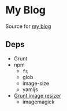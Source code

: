 # My Blog

Source for [my blog](http://jeffsloyer.io)

## Deps

* Grunt
* npm
    * `fs`
    * glob
    * image-size
    * yamljs
* [Grunt image resizer](https://github.com/excellenteasy/grunt-image-resize)
    * imagemagick
